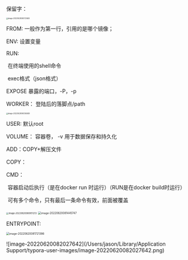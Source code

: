 保留字：

<img src="/Users/jason/Library/Application Support/typora-user-images/image-20220620080723660.png" alt="image-20220620080723660" style="zoom:30%;" />

FROM: 一般作为第一行，引用的是哪个镜像；

ENV:    设置变量

RUN:  	

​		在终端使用的shell命令

​		exec格式（json格式）

EXPOSE	 暴露的端口，-P，-p

WORKER： 登陆后的落脚点/path

<img src="/Users/jason/Library/Application Support/typora-user-images/image-20220620080356669.png" alt="image-20220620080356669" style="zoom:30%;" />





USER: 默认root 

VOLUME： 容器卷， -v 用于数据保存和持久化

ADD：COPY+解压文件

COPY：

CMD：

​	容器启动后执行（是在docker run 时运行）（RUN是在docker build时运行）

​	可有多个命令，只有最后一条命令有效，前面被覆盖



<img src="/Users/jason/Library/Application Support/typora-user-images/image-20220620080951213.png" alt="image-20220620080951213" style="zoom:40%;" />

<img src="/Users/jason/Library/Application Support/typora-user-images/image-20220620081445747.png" alt="image-20220620081445747" style="zoom:50%;" />



ENTRYPOINT:

<img src="/Users/jason/Library/Application Support/typora-user-images/image-20220620081721386.png" alt="image-20220620081721386" style="zoom:50%;" />

![image-20220620082027642](/Users/jason/Library/Application Support/typora-user-images/image-20220620082027642.png)